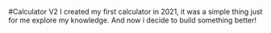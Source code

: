 #Calculator V2
I created my first calculator in 2021, it was a simple thing just for me explore my knowledge. And now i decide to build something better!